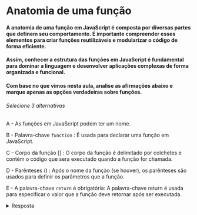 # Anatomia de uma função

#### A anatomia de uma função em JavaScript é composta por diversas partes que definem seu comportamento. É importante compreender esses elementos para criar funções reutilizáveis e modularizar o código de forma eficiente.

#### Assim, conhecer a estrutura das funções em JavaScript é fundamental para dominar a linguagem e desenvolver aplicações complexas de forma organizada e funcional.

#### Com base no que vimos nesta aula, analise as afirmações abaixo e marque apenas as opções verdadeiras sobre funções.

###### Selecione 3 alternativas

A - As funções em JavaScript podem ter um nome.

B - Palavra-chave `function` : É usada para declarar uma função em JavaScript.

C - Corpo da função [] : O corpo da função é delimitado por colchetes e contém o código que sera executado quando a função for chamada.

D - Parênteses () : Após o nome da funçào (se houver), os parênteses são usados para definir os parâmetros que a função.

E - A palavra-chave `return` é obrigatória: A palavra-chave return é usada para especificar o valor que a função deve retornar após ser executada.

<details>
    <summary>Resposta</summary>

**A - As funções em JavaScript podem ter um nome.**

- As funções em JavaScript podem ter um nome. Na verdade, é uma prática comum dar um nome descritivo às funções para facilitar a leitura e o entendimento do código. Esses nomes são usados para chamar a função posteriormente ou para se referir a ela dentro do próprio código, permitindo que você reutilize a função em diferentes partes do programa.

**B - Palavra-chave `function` : É usada para declarar uma função em JavaScript.**

- Isso! Toda função em JavaScript é declarada utilizando a palavra-chave function. Essa palavra-chave é utilizada para criar uma função.

**D - Parênteses () : Após o nome da funçào (se houver), os parênteses são usados para definir os parâmetros que a função.**

- Os parênteses em uma função no JavaScript são usados para conter os argumentos que a função recebe, permitindo a passagem de informações para a função e influenciando seu comportamento e resultados.

</details>
